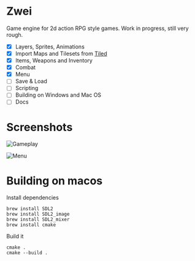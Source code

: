 # Zwei

Game engine for 2d action RPG style games. Work in progress, still very rough.

- [x] Layers, Sprites, Animations
- [x] Import Maps and Tilesets from [Tiled](https://www.mapeditor.org/)
- [x] Items, Weapons and Inventory
- [x] Combat
- [x] Menu
- [ ] Save & Load 
- [ ] Scripting
- [ ] Building on Windows and Mac OS 
- [ ] Docs

# Screenshots

![Gameplay](./media/screenshot.png)

![Menu](./media/menu.png)

# Building on macos

Install dependencies

```
brew install SDL2
brew install SDL2_image
brew install SDL2_mixer
brew install cmake
```

Build it

```
cmake .
cmake --build .